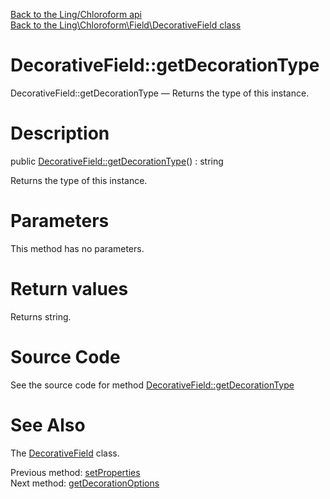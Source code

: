 [Back to the Ling/Chloroform api](https://github.com/lingtalfi/Chloroform/blob/master/doc/api/Ling/Chloroform.md)<br>
[Back to the Ling\Chloroform\Field\DecorativeField class](https://github.com/lingtalfi/Chloroform/blob/master/doc/api/Ling/Chloroform/Field/DecorativeField.md)


DecorativeField::getDecorationType
================



DecorativeField::getDecorationType — Returns the type of this instance.




Description
================


public [DecorativeField::getDecorationType](https://github.com/lingtalfi/Chloroform/blob/master/doc/api/Ling/Chloroform/Field/DecorativeField/getDecorationType.md)() : string




Returns the type of this instance.




Parameters
================

This method has no parameters.


Return values
================

Returns string.








Source Code
===========
See the source code for method [DecorativeField::getDecorationType](https://github.com/lingtalfi/Chloroform/blob/master/Field/DecorativeField.php#L198-L201)


See Also
================

The [DecorativeField](https://github.com/lingtalfi/Chloroform/blob/master/doc/api/Ling/Chloroform/Field/DecorativeField.md) class.

Previous method: [setProperties](https://github.com/lingtalfi/Chloroform/blob/master/doc/api/Ling/Chloroform/Field/DecorativeField/setProperties.md)<br>Next method: [getDecorationOptions](https://github.com/lingtalfi/Chloroform/blob/master/doc/api/Ling/Chloroform/Field/DecorativeField/getDecorationOptions.md)<br>

